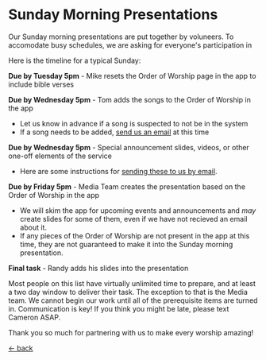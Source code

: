 # Sunday Morning Presentations

Our Sunday morning presentations are put together by voluneers.  To accomodate busy schedules, we are asking for everyone's participation in 

Here is the timeline for a typical Sunday:

**Due by Tuesday 5pm** - Mike resets the Order of Worship page in the app to include bible verses

**Due by Wednesday 5pm** - Tom adds the songs to the Order of Worship in the app
- Let us know in advance if a song is suspected to not be in the system
- If a song needs to be added, [send us an email](sending-lyrics.md) at this time

**Due by Wednesday 5pm** - Special announcement slides, videos, or other one-off elements of the service
- Here are some instructions for [sending these to us by email](sending-announcements.md).

**Due by Friday 5pm** - Media Team creates the presentation based on the Order of Worship in the app
- We will skim the app for upcoming events and announcements and _may_ create slides for some of them, even if we have not recieved an email about it.
- If any pieces of the Order of Worship are not present in the app at this time, they are not guaranteed to make it into the Sunday morning presentation.

**Final task** - Randy adds his slides into the presentation

Most people on this list have virtually unlimited time to prepare, and at least a two day window to deliver their task.  The exception to that is the Media team.  We cannot begin our work until all of the prerequisite items are turned in.  Communication is key!  If you think you might be late, please text Cameron ASAP.

Thank you so much for partnering with us to make every worship amazing!

[<- back](README.md)

